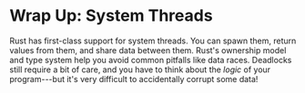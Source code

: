 # Wrap Up: System Threads

Rust has first-class support for system threads. You can spawn them, return values from them, and share data between them. Rust's ownership model and type system help you avoid common pitfalls like data races. Deadlocks still require a bit of care, and you have to think about the *logic* of your program---but it's very difficult to accidentally corrupt some data!
